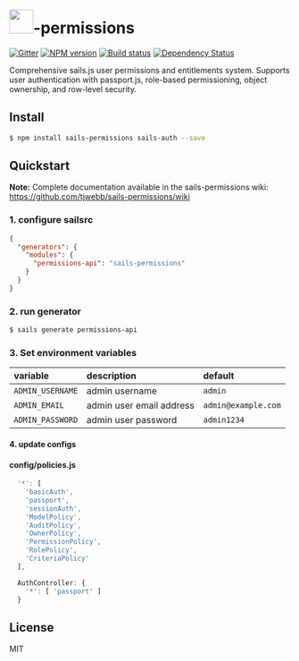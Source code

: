# <img src="http://cdn.tjw.io/images/sails-logo.png" height='43px' />-permissions

[![Gitter][gitter-image]][gitter-url]
[![NPM version][npm-image]][npm-url]
[![Build status][travis-image]][travis-url]
[![Dependency Status][daviddm-image]][daviddm-url]

Comprehensive sails.js user permissions and entitlements system. Supports user authentication with passport.js, role-based permissioning, object ownership, and row-level security.

## Install
```sh
$ npm install sails-permissions sails-auth --save
```

## Quickstart

**Note:** Complete documentation available in the sails-permissions wiki: https://github.com/tjwebb/sails-permissions/wiki

### 1. configure sailsrc

```json
{
  "generators": {
    "modules": {
      "permissions-api": "sails-permissions"
    }
  }
}
```

### 2. run generator

```sh
$ sails generate permissions-api
```

### 3. Set environment variables

| variable | description | default |
|:---|:---|:---|
| `ADMIN_USERNAME` | admin username | `admin` |
| `ADMIN_EMAIL` | admin user email address | `admin@example.com` |
| `ADMIN_PASSWORD` | admin user password | `admin1234` |

#### 4. update configs

#### config/policies.js
```js
  '*': [
    'basicAuth',
    'passport',
    'sessionAuth',
    'ModelPolicy',
    'AuditPolicy',
    'OwnerPolicy',
    'PermissionPolicy',
    'RolePolicy',
    'CriteriaPolicy'
  ],

  AuthController: {
    '*': [ 'passport' ]
  }
```

## License
MIT

[sails-logo]: http://cdn.tjw.io/images/sails-logo.png
[sails-url]: https://sailsjs.org
[npm-image]: https://img.shields.io/npm/v/sails-permissions.svg?style=flat-square
[npm-url]: https://npmjs.org/package/sails-permissions
[travis-image]: https://img.shields.io/travis/tjwebb/sails-permissions.svg?style=flat-square
[travis-url]: https://travis-ci.org/tjwebb/sails-permissions
[daviddm-image]: http://img.shields.io/david/tjwebb/sails-permissions.svg?style=flat-square
[daviddm-url]: https://david-dm.org/tjwebb/sails-permissions
[gitter-image]: http://img.shields.io/badge/+%20GITTER-JOIN%20CHAT%20%E2%86%92-1DCE73.svg?style=flat-square
[gitter-url]: https://gitter.im/tjwebb/sails-permissions
